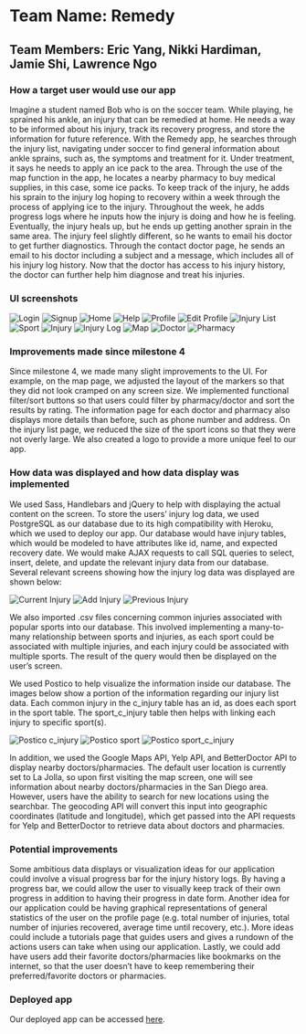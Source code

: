 # Team Name: Remedy

## Team Members: Eric Yang, Nikki Hardiman, Jamie Shi, Lawrence Ngo

### How a target user would use our app
Imagine a student named Bob who is on the soccer team. While playing, he sprained his ankle, an injury that can be remedied at home. 
He needs a way to be informed about his injury, track its recovery progress, and store the information for future reference. 
With the Remedy app, he searches through the injury list, navigating under soccer to find general information about ankle sprains, 
such as, the symptoms and treatment for it. Under treatment, it says he needs to apply an ice pack to the area. Through the use of 
the map function in the app, he locates a nearby pharmacy to buy medical supplies, in this case, some ice packs. To keep track of 
the injury, he adds his sprain to the injury log hoping to recovery within a week through the process of applying ice to the injury. 
Throughout the week, he adds progress logs where he inputs how the injury is doing and how he is feeling. Eventually, the injury 
heals up, but he ends up getting another sprain in the same area. The injury feel slightly different, so he wants to email his doctor
to get further diagnostics. Through the contact doctor page, he sends an email to his doctor including a subject and a message, 
which includes all of his injury log history. Now that the doctor has access to his injury history, the doctor can further help him
diagnose and treat his injuries. 

### UI screenshots
<img src="/images/milestone5/login.png" alt="Login">
<img src="/images/milestone5/signup.png" alt="Signup">
<img src="/images/milestone5/home.png" alt="Home">
<img src="/images/milestone5/help.png" alt="Help">
<img src="/images/milestone5/profile.png" alt="Profile">
<img src="/images/milestone5/editProfile.png" alt="Edit Profile">
<img src="/images/milestone5/list.png" alt="Injury List">
<img src="/images/milestone5/sport.png" alt="Sport">
<img src="/images/milestone5/injury.png" alt="Injury">
<img src="/images/milestone5/log.png" alt="Injury Log">
<img src="/images/milestone5/map.png" alt="Map">
<img src="/images/milestone5/doctor.png" alt="Doctor">
<img src="/images/milestone5/pharmacy.png" alt="Pharmacy">

### Improvements made since milestone 4
Since milestone 4, we made many slight improvements to the UI. For example, on the map page, we adjusted the layout of the markers 
so that they did not look cramped on any screen size. We implemented functional filter/sort buttons so that users could filter by 
pharmacy/doctor and sort the results by rating. The information page for each doctor and pharmacy also displays more details than 
before, such as phone number and address. On the injury list page, we reduced the size of the sport icons so that they were not 
overly large. We also created a logo to provide a more unique feel to our app. 

### How data was displayed and how data display was implemented
We used Sass, Handlebars and jQuery to help with displaying the actual content on the screen. To store the users’ injury log data, 
we used PostgreSQL as our database due to its high compatibility with Heroku, which we used to deploy our app. Our database would 
have injury tables, which would be modeled to have attributes like id, name, and expected recovery date. We would make AJAX requests
to call SQL queries to select, insert, delete, and update the relevant injury data from our database. Several relevant screens showing how the injury log data was displayed are shown below:

<img src="/images/milestone5/currentInjury.png" alt="Current Injury">
<img src="/images/milestone5/addInjury.png" alt="Add Injury">
<img src="/images/milestone5/previousInjury.png" alt="Previous Injury">

We also imported .csv files concerning common injuries associated with popular sports into our database. This involved implementing 
a many-to-many relationship between sports and injuries, as each sport could be associated with multiple injuries, and each injury 
could be associated with multiple sports. The result of the query would then be displayed on the user’s screen.

We used Postico to help visualize the information inside our database. The images below show a portion of the information regarding 
our injury list data. Each common injury in the c_injury table has an id, as does each sport in the sport table. The sport_c_injury 
table then helps with linking each injury to specific sport(s).

<img src="/images/milestone5/postico_c_injury.png" alt="Postico c_injury">
<img src="/images/milestone5/postico_sport.png" alt="Postico sport">
<img src="/images/milestone5/postico_sport_c_injury.png" alt="Postico sport_c_injury">

In addition, we used the Google Maps API, Yelp API, and BetterDoctor API to display nearby doctors/pharmacies. The default user 
location is currently set to La Jolla, so upon first visiting the map screen, one will see information about nearby doctors/pharmacies
in the San Diego area. However, users have the ability to search for new locations using the searchbar. The geocoding API will 
convert this input into geographic coordinates (latitude and longitude), which get passed into the API requests for Yelp and 
BetterDoctor to retrieve data about doctors and pharmacies.  

### Potential improvements
Some ambitious data displays or visualization ideas for our application could involve a visual progress bar for the injury history 
logs. By having a progress bar, we could allow the user to visually keep track of their own progress in addition to having their 
progress in date form. Another idea for our application could be having graphical representations of general statistics of the 
user on the profile page (e.g. total number of injuries, total number of injuries recovered, average time until recovery, etc.). 
More ideas could include a tutorials page that guides users and gives a rundown of the actions users can take when using our 
application. Lastly, we could add have users add their favorite doctors/pharmacies like bookmarks on the internet, so that the 
user doesn’t have to keep remembering their preferred/favorite doctors or pharmacies.

### Deployed app

Our deployed app can be accessed [here](https://remedies.herokuapp.com/).

